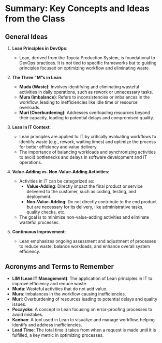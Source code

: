 # Summary: Key Concepts and Ideas from the Class

## General Ideas

1. **Lean Principles in DevOps**: 
   - Lean, derived from the Toyota Production System, is foundational to DevOps practices. It is not tied to specific frameworks but to guiding principles focused on optimizing workflow and eliminating waste.
   
2. **The Three "M"s in Lean**: 
   - **Muda (Waste)**: Involves identifying and eliminating wasteful activities in daily operations, such as rework or unnecessary tasks.
   - **Mura (Imbalance)**: Refers to inconsistencies or imbalances in the workflow, leading to inefficiencies like idle time or resource overloads.
   - **Muri (Overburdening)**: Addresses overloading resources beyond their capacity, leading to potential delays and compromised quality.

3. **Lean in IT Context**:
   - Lean principles are applied to IT by critically evaluating workflows to identify waste (e.g., rework, waiting times) and optimize the process for better efficiency and value delivery.
   - The importance of balancing workloads and synchronizing activities to avoid bottlenecks and delays in software development and IT operations.

4. **Value-Adding vs. Non-Value-Adding Activities**:
   - Activities in IT can be categorized as:
     - **Value-Adding**: Directly impact the final product or service delivered to the customer, such as coding, testing, and deployment.
     - **Non-Value-Adding**: Do not directly contribute to the end product but are necessary for its delivery, like administrative tasks, quality checks, etc.
   - The goal is to minimize non-value-adding activities and eliminate wasteful processes.

5. **Continuous Improvement**:
   - Lean emphasizes ongoing assessment and adjustment of processes to reduce waste, balance workloads, and enhance overall system efficiency.

## Acronyms and Terms to Remember

- **LIM (Lean IT Management)**: The application of Lean principles in IT to improve efficiency and reduce waste.
- **Muda**: Wasteful activities that do not add value.
- **Mura**: Imbalances in the workflow causing inefficiencies.
- **Muri**: Overburdening of resources leading to potential delays and quality issues.
- **Pocayoke**: A concept in Lean focusing on error-proofing processes to avoid mistakes.
- **Kanban**: A tool used in Lean to visualize and manage workflow, helping identify and address inefficiencies.
- **Lead Time**: The total time it takes from when a request is made until it is fulfilled, a key metric in optimizing processes.

